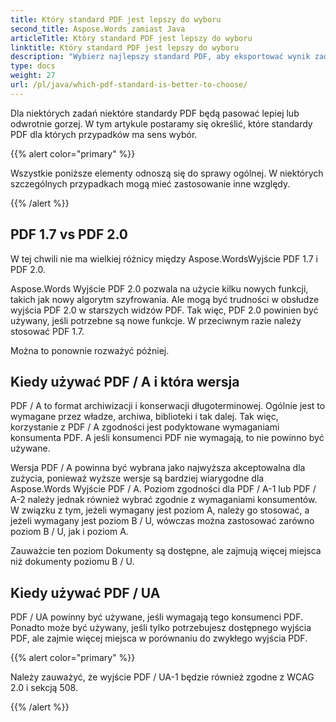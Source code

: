 ```yaml
---
title: Który standard PDF jest lepszy do wyboru
second_title: Aspose.Words zamiast Java
articleTitle: Który standard PDF jest lepszy do wyboru
linktitle: Który standard PDF jest lepszy do wyboru
description: "Wybierz najlepszy standard PDF, aby eksportować wynik zadania programowania w Java. Który standard PDF jest lepszy - PDF 1.7, PDF 2.0, PDF / A-1, PDF / A-2 lub PDF / UA."
type: docs
weight: 27
url: /pl/java/which-pdf-standard-is-better-to-choose/
---
```


Dla niektórych zadań niektóre standardy PDF będą pasować lepiej lub odwrotnie gorzej. W tym artykule postaramy się określić, które standardy PDF dla których przypadków ma sens wybór.

{{% alert color="primary" %}}

Wszystkie poniższe elementy odnoszą się do sprawy ogólnej. W niektórych szczególnych przypadkach mogą mieć zastosowanie inne względy.

{{% /alert %}}

## PDF 1.7 vs PDF 2.0

W tej chwili nie ma wielkiej różnicy między Aspose.WordsWyjście PDF 1.7 i PDF 2.0.

Aspose.Words Wyjście PDF 2.0 pozwala na użycie kilku nowych funkcji, takich jak nowy algorytm szyfrowania. Ale mogą być trudności w obsłudze wyjścia PDF 2.0 w starszych widzów PDF. Tak więc, PDF 2.0 powinien być używany, jeśli potrzebne są nowe funkcje. W przeciwnym razie należy stosować PDF 1.7.

Można to ponownie rozważyć później.

## Kiedy używać PDF / A i która wersja

PDF / A to format archiwizacji i konserwacji długoterminowej. Ogólnie jest to wymagane przez władze, archiwa, biblioteki i tak dalej. Tak więc, korzystanie z PDF / A zgodności jest podyktowane wymaganiami konsumenta PDF. A jeśli konsumenci PDF nie wymagają, to nie powinno być używane.

Wersja PDF / A powinna być wybrana jako najwyższa akceptowalna dla zużycia, ponieważ wyższe wersje są bardziej wiarygodne dla Aspose.Words Wyjście PDF / A. Poziom zgodności dla PDF / A-1 lub PDF / A-2 należy jednak również wybrać zgodnie z wymaganiami konsumentów. W związku z tym, jeżeli wymagany jest poziom A, należy go stosować, a jeżeli wymagany jest poziom B / U, wówczas można zastosować zarówno poziom B / U, jak i poziom A.

Zauważcie ten poziom Dokumenty są dostępne, ale zajmują więcej miejsca niż dokumenty poziomu B / U.

## Kiedy używać PDF / UA

PDF / UA powinny być używane, jeśli wymagają tego konsumenci PDF. Ponadto może być używany, jeśli tylko potrzebujesz dostępnego wyjścia PDF, ale zajmie więcej miejsca w porównaniu do zwykłego wyjścia PDF.

{{% alert color="primary" %}}

Należy zauważyć, że wyjście PDF / UA-1 będzie również zgodne z WCAG 2.0 i sekcją 508.

{{% /alert %}}